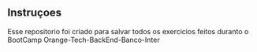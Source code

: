 ## Instruçoes

Esse repositorio foi criado para salvar todos os exercicios feitos duranto o BootCamp Orange-Tech-BackEnd-Banco-Inter
